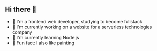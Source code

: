 ## Hi there 👋
- 🧡 I'm a frontend web developer, studying to become fullstack
- 🔭 I'm currently working on a website for a serverless technologies company
- 🌱 I'm currently learning Node.js
- 🎨 Fun fact: I also like painting
